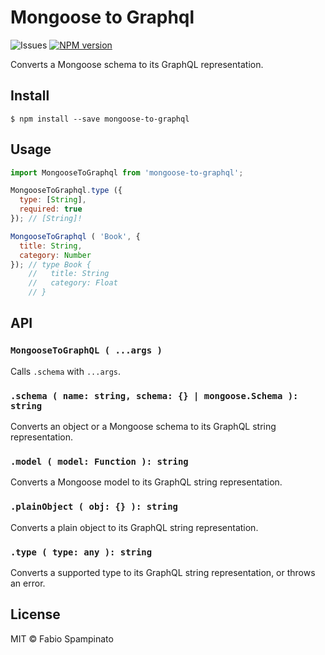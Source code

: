 # Mongoose to Graphql

![Issues](https://img.shields.io/github/issues/fabiospampinato/mongoose-to-graphql.svg)
[![NPM version](https://img.shields.io/npm/v/mongoose-to-graphql.svg)](https://www.npmjs.com/package/mongoose-to-graphql)

Converts a Mongoose schema to its GraphQL representation.

## Install

```shell
$ npm install --save mongoose-to-graphql
```

## Usage

```js
import MongooseToGraphql from 'mongoose-to-graphql';

MongooseToGraphql.type ({
  type: [String],
  required: true
}); // [String]!

MongooseToGraphql ( 'Book', {
  title: String,
  category: Number
}); // type Book {
    //   title: String
    //   category: Float
    // }
```

## API

### `MongooseToGraphQL ( ...args )`

Calls `.schema` with `...args`.

### `.schema ( name: string, schema: {} | mongoose.Schema ): string`

Converts an object or a Mongoose schema to its GraphQL string representation.

### `.model ( model: Function ): string`

Converts a Mongoose model to its GraphQL string representation.

### `.plainObject ( obj: {} ): string`

Converts a plain object to its GraphQL string representation.

### `.type ( type: any ): string`

Converts a supported type to its GraphQL string representation, or throws an error.

## License

MIT © Fabio Spampinato
